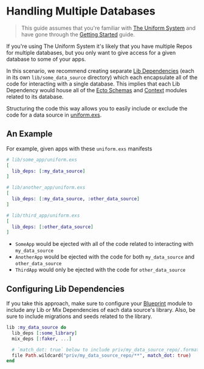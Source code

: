 # Handling Multiple Databases

> This guide assumes that you're familiar with [The Uniform
> System](how-it-works.html) and have gone through the [Getting
> Started](getting-started.html) guide.

If you're using The Uniform System it's likely that you have multiple Repos for
multiple databases, but you only want to give access for a given database to
some of your apps.

In this scenario, we recommend creating separate [Lib
Dependencies](dependencies.html#lib-dependencies) (each in its own
`lib/some_data_source` directory) which each encapsulate all of the code for
interacting with a single database. This implies that each Lib Dependency would
house all of the [Ecto Schemas](https://hexdocs.pm/ecto/Ecto.Schema.html) and
[Context](https://hexdocs.pm/phoenix/contexts.html) modules related to its
database.

Structuring the code this way allows you to easily include or exclude the code
for a data source in [uniform.exs](how-it-works.html#uniform-exs-options).

## An Example

For example, given apps with these `uniform.exs` manifests

```elixir
# lib/some_app/uniform.exs
[
  lib_deps: [:my_data_source]
]
```

```elixir
# lib/another_app/uniform.exs
[
  lib_deps: [:my_data_source, :other_data_source]
]
```

```elixir
# lib/third_app/uniform.exs
[
  lib_deps: [:other_data_source]
]
```

- `SomeApp` would be ejected with all of the code related to interacting with
  `my_data_source`
- `AnotherApp` would be ejected with the code for both `my_data_source` and
  `other_data_source`
- `ThirdApp` would only be ejected with the code for `other_data_source`

## Configuring Lib Dependencies

If you take this approach, make sure to configure your
[Blueprint](`Uniform.Blueprint`) module to include any Lib or Mix Dependencies
of each data source's library. Also, be sure to include migrations and seeds
related to the library.

```elixir
lib :my_data_source do
  lib_deps [:some_library]
  mix_deps [:faker, ...]

  # `match_dot: true` below to include priv/my_data_source_repo/.formatter.exs
  file Path.wildcard("priv/my_data_source_repo/**", match_dot: true)
end
```
